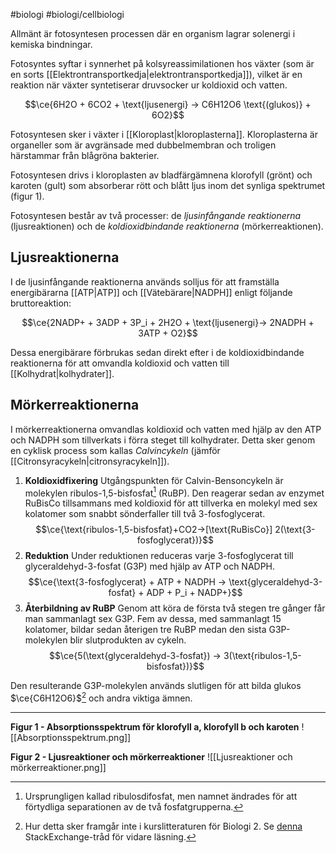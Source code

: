#biologi #biologi/cellbiologi

Allmänt är fotosyntesen processen där en organism lagrar solenergi i kemiska bindningar.

Fotosyntes syftar i synnerhet på kolsyreassimilationen hos växter (som är en sorts [[Elektrontransportkedja|elektrontransportkedja]]), vilket är en reaktion när växter syntetiserar druvsocker ur koldioxid och vatten.

$$\ce{6H2O + 6CO2 + \text{ljusenergi} -> C6H12O6 \text{(glukos)} + 6O2}$$


Fotosyntesen sker i växter i [[Kloroplast|kloroplasterna]]. Kloroplasterna är organeller som är avgränsade med dubbelmembran och troligen härstammar från blågröna bakterier.

Fotosyntesen drivs i kloroplasten av bladfärgämnena klorofyll (grönt) och karoten (gult) som absorberar rött och blått ljus inom det synliga spektrumet (figur 1).

Fotosyntesen består av två processer: de *ljusinfångande reaktionerna* (ljusreaktionen) och de *koldioxidbindande reaktionerna* (mörkerreaktionen).

## Ljusreaktionerna
I de ljusinfångande reaktionerna används solljus för att framställa energibärarna [[ATP|ATP]] och [[Vätebärare|NADPH]] enligt följande bruttoreaktion:

$$\ce{2NADP+ + 3ADP + 3P_i + 2H2O + \text{ljusenergi}-> 2NADPH + 3ATP + O2}$$

Dessa energibärare förbrukas sedan direkt efter i de koldioxidbindande reaktionerna för att omvandla koldioxid och vatten till [[Kolhydrat|kolhydrater]].

## Mörkerreaktionerna
I mörkerreaktionerna omvandlas koldioxid och vatten med hjälp av den ATP och NADPH som tillverkats i förra steget till kolhydrater. Detta sker genom en cyklisk process som kallas *Calvincykeln* (jämför [[Citronsyracykeln|citronsyracykeln]]).

1. **Koldioxidfixering**
	Utgångspunkten för Calvin-Bensoncykeln är molekylen ribulos-1,5-bisfosfat[^1] (RuBP). Den reagerar sedan av enzymet RuBisCo tillsammans med koldioxid för att tillverka en molekyl med sex kolatomer som snabbt sönderfaller till två 3-fosfoglycerat.
	$$\ce{\text{ribulos-1,5-bisfosfat}+CO2->[\text{RuBisCo}] 2(\text{3-fosfoglycerat})}$$
2. **Reduktion**
	Under reduktionen reduceras varje 3-fosfoglycerat till glyceraldehyd-3-fosfat (G3P) med hjälp av ATP och NADPH.
	$$\ce{\text{3-fosfoglycerat} + ATP + NADPH -> \text{glyceraldehyd-3-fosfat} + ADP + P_i + NADP+}$$
3. **Återbildning av RuBP**
	Genom att köra de första två stegen tre gånger får man sammanlagt sex G3P. Fem av dessa, med sammanlagt 15 kolatomer, bildar sedan återigen tre RuBP medan den sista G3P-molekylen blir slutprodukten av cykeln.
	$$\ce{5(\text{glyceraldehyd-3-fosfat}) -> 3(\text{ribulos-1,5-bisfosfat})}$$

Den resulterande G3P-molekylen används slutligen för att bilda glukos $\ce{C6H12O6}$[^2] och andra viktiga ämnen.

[^1]: Ursprungligen kallad ribulosdifosfat, men namnet ändrades för att förtydliga separationen av de två fosfatgrupperna.
[^2]: Hur detta sker framgår inte i kurslitteraturen för Biologi 2. Se [denna](https://biology.stackexchange.com/a/67232) StackExchange-tråd för vidare läsning.

---

**Figur 1 - Absorptionsspektrum för klorofyll a, klorofyll b och karoten**
![[Absorptionsspektrum.png]]

**Figur 2 - Ljusreaktioner och mörkerreaktioner**
![[Ljusreaktioner och mörkerreaktioner.png]]